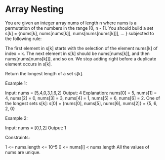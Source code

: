 # Array Nesting

You are given an integer array nums of length n where nums is a permutation of the numbers in the range [0, n - 1].
You should build a set s[k] = {nums[k], nums[nums[k]], nums[nums[nums[k]]], ... } subjected to the following rule:

The first element in s[k] starts with the selection of the element nums[k] of index = k.
The next element in s[k] should be nums[nums[k]], and then nums[nums[nums[k]]], and so on.
We stop adding right before a duplicate element occurs in s[k].

Return the longest length of a set s[k].

Example 1:

Input: nums = [5,4,0,3,1,6,2]
Output: 4
Explanation:
nums[0] = 5, nums[1] = 4, nums[2] = 0, nums[3] = 3, nums[4] = 1, nums[5] = 6, nums[6] = 2.
One of the longest sets s[k]:
s[0] = {nums[0], nums[5], nums[6], nums[2]} = {5, 6, 2, 0}

Example 2:

Input: nums = [0,1,2]
Output: 1

Constraints:

1 <= nums.length <= 10^5
0 <= nums[i] < nums.length
All the values of nums are unique.
